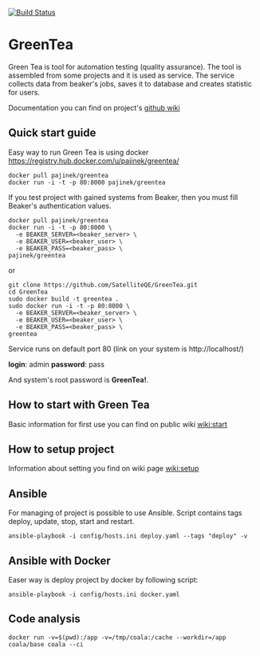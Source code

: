 [![Build Status](https://travis-ci.org/SatelliteQE/GreenTea.svg?branch=master)](https://travis-ci.org/SatelliteQE/GreenTea)

# GreenTea

Green Tea is tool for automation testing (quality assurance). The tool is assembled from some projects and it is used as service. The service collects data from beaker's jobs, saves it to database and creates statistic for users.

Documentation you can find on project's [github wiki](https://github.com/SatelliteQE/GreenTea/wiki)

## Quick start guide

Easy way to run Green Tea is using docker https://registry.hub.docker.com/u/pajinek/greentea/

```
docker pull pajinek/greentea
docker run -i -t -p 80:8000 pajinek/greentea
```

If you test project with gained systems from Beaker, then you must fill Beaker's authentication values.

```
docker pull pajinek/greentea
docker run -i -t -p 80:8000 \
  -e BEAKER_SERVER=<beaker_server> \
  -e BEAKER_USER=<beaker_user> \
  -e BEAKER_PASS=<beaker_pass> \
pajinek/greentea
```

or

```
git clone https://github.com/SatelliteQE/GreenTea.git
cd GreenTea
sudo docker build -t greentea .
sudo docker run -i -t -p 80:8000 \
  -e BEAKER_SERVER=<beaker_server> \
  -e BEAKER_USER=<beaker_user> \
  -e BEAKER_PASS=<beaker_pass> \
greentea
```

Service runs on default port 80 (link on your system is http://localhost/)

**login**: admin
**password**: pass

And system's root password is **GreenTea!**.

## How to start with Green Tea

Basic information for first use you can find on public wiki [wiki:start](https://github.com/SatelliteQE/GreenTea/wiki/Start)

## How to setup project

Information about setting you find on wiki page [wiki:setup](https://github.com/SatelliteQE/GreenTea/wiki/Setup)

## Ansible

For managing of project is possible to use Ansible. Script contains tags deploy, update, stop, start and restart.

```
ansible-playbook -i config/hosts.ini deploy.yaml --tags "deploy" -v
```

## Ansible with Docker

Easer way is deploy project by docker by following script:

```
ansible-playbook -i config/hosts.ini docker.yaml
```

## Code analysis

```
docker run -v=$(pwd):/app -v=/tmp/coala:/cache --workdir=/app coala/base coala --ci
```
